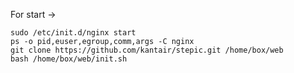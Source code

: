 
For start -> 

	sudo /etc/init.d/nginx start
	ps -o pid,euser,egroup,comm,args -C nginx
	git clone https://github.com/kantair/stepic.git /home/box/web
	bash /home/box/web/init.sh

